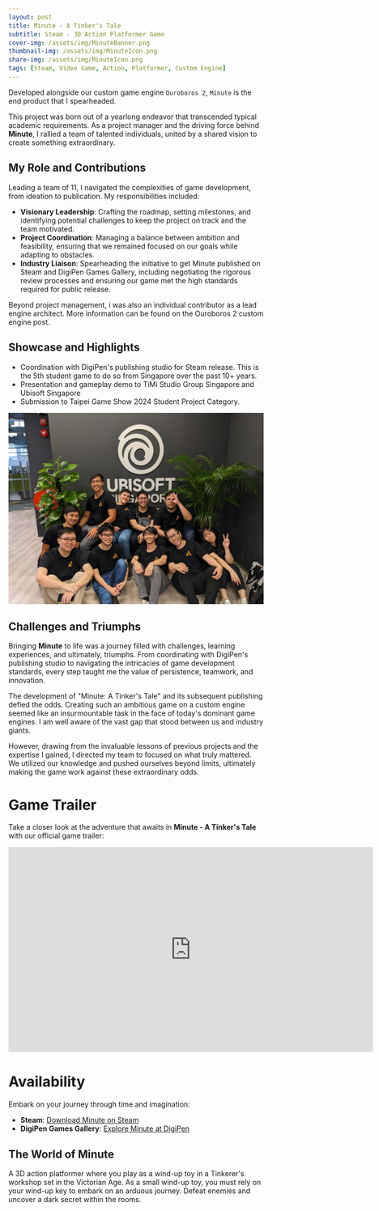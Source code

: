 ```yaml
---
layout: post
title: Minute - A Tinker's Tale
subtitle: Steam - 3D Action Platformer Game
cover-img: /assets/img/MinuteBanner.png
thumbnail-img: /assets/img/MinuteIcon.png
share-img: /assets/img/MinuteIcon.png
tags: [Steam, Video Game, Action, Platformer, Custom Engine]
---
```


Developed alongside our custom game engine `Ouroboros 2`, `Minute` is the end product that I spearheaded.

This project was born out of a yearlong endeavor that transcended typical academic requirements. As a project manager and the driving force behind **Minute**, I rallied a team of talented individuals, united by a shared vision to create something extraordinary.

## My Role and Contributions

Leading a team of 11, I navigated the complexities of game development, from ideation to publication. My responsibilities included:

- **Visionary Leadership**: Crafting the roadmap, setting milestones, and identifying potential challenges to keep the project on track and the team motivated.
- **Project Coordination**: Managing a balance between ambition and feasibility, ensuring that we remained focused on our goals while adapting to obstacles.
- **Industry Liaison**: Spearheading the initiative to get Minute published on Steam and DigiPen Games Gallery, including negotiating the rigorous review processes and ensuring our game met the high standards required for public release.

Beyond project management, i was also an individual contributor as a lead engine architect. More information can be found on the Ouroboros 2 custom engine post.

## Showcase and Highlights

- Coordination with DigiPen's publishing studio for Steam release. This is the 5th student game to do so from Singapore over the past 10+ years.
- Presentation and gameplay demo to TiMi Studio Group Singapore and Ubisoft Singapore
- Submission to Taipei Game Show 2024 Student Project Category.

![Ubisoft Visit](/assets/img/ubisoftVisit.jpg)

## Challenges and Triumphs

Bringing **Minute** to life was a journey filled with challenges, learning experiences, and ultimately, triumphs. From coordinating with DigiPen's publishing studio to navigating the intricacies of game development standards, every step taught me the value of persistence, teamwork, and innovation.

The development of "Minute: A Tinker's Tale" and its subsequent publishing defied the odds. Creating such an ambitious game on a custom engine seemed like an insurmountable task in the face of today's dominant game engines. I am well aware of the vast gap that stood between us and industry giants.

However, drawing from the invaluable lessons of previous projects and the expertise I gained, I directed my team to focused on what truly mattered. We utilized our knowledge and pushed ourselves beyond limits, ultimately making the game work against these extraordinary odds.

# Game Trailer

Take a closer look at the adventure that awaits in **Minute - A Tinker's Tale** with our official game trailer:

<iframe width="720" height="405" src="https://www.youtube.com/embed/SRtp4QoDF68?si=t6EYXqTZ4IbasD35" title="YouTube video player" frameborder="0" allow="accelerometer; autoplay; clipboard-write; encrypted-media; gyroscope; picture-in-picture; web-share" allowfullscreen></iframe>


# Availability

Embark on your journey through time and imagination:

- **Steam**: [Download Minute on Steam](https://store.steampowered.com/app/2556180/Minute/)
- **DigiPen Games Gallery**: [Explore Minute at DigiPen](https://games.digipen.edu/games/minute)

## The World of Minute

A 3D action platformer where you play as a wind-up toy in a Tinkerer's workshop set in the Victorian Age. As a small wind-up toy, you must rely on your wind-up key to embark on an arduous journey. Defeat enemies and uncover a dark secret within the rooms.

